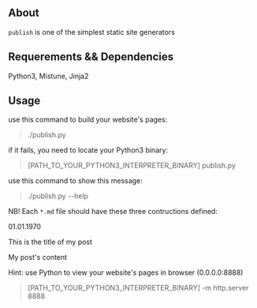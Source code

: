 ## About
`publish` is one of the simplest static site generators 
## Requerements && Dependencies
Python3, Mistune, Jinja2
## Usage
use this command to build your website's pages:
>./publish.py

if it fails, you need to locate your Python3 binary:
>[PATH_TO_YOUR_PYTHON3_INTERPRETER_BINARY] publish.py
 
use this command to show this message:
>./publish.py --help

NB! Each `*.md` file should have these three contructions defined: 
<!-- date -->
01.01.1970
<!-- title -->
This is the title of my post
<!-- content -->
My post's content

Hint: use Python to view your website's pages in browser (0.0.0.0:8888)
>[PATH_TO_YOUR_PYTHON3_INTERPRETER_BINARY] -m http.server 8888
